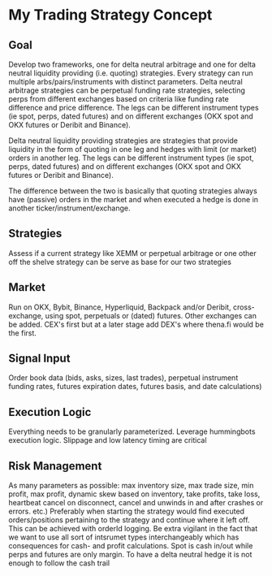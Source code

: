 # My Trading Strategy Concept

## Goal
Develop two frameworks, one for delta neutral arbitrage and one for delta neutral liquidity providing (i.e. quoting) strategies. Every strategy can run multiple arbs/pairs/instruments with distinct parameters.
Delta neutral arbitrage strategies can be perpetual funding rate strategies, selecting perps from different exchanges based on criteria like funding rate difference and price difference. The legs can be different instrument types (ie spot, perps, dated futures) and on different exchanges (OKX spot and OKX futures or Deribit and Binance).

Delta neutral liquidity providing strategies are strategies that provide liquidity in the form of quoting in one leg and hedges with limit  (or market) orders in another leg. The legs can be different instrument types (ie spot, perps, dated futures) and on different exchanges (OKX spot and OKX futures or Deribit and Binance).

The difference between the two is basically that quoting strategies always have (passive) orders in the market and when executed a hedge is done in another ticker/instrument/exchange.

## Strategies
Assess if a current strategy like XEMM or perpetual arbitrage or one other off the shelve strategy can be serve as base for our two strategies

## Market
Run on OKX, Bybit, Binance, Hyperliquid, Backpack and/or Deribit, cross-exchange, using spot, perpetuals or (dated) futures. Other exchanges can be added. CEX's first but at a later stage add DEX's where thena.fi would be the first.

## Signal Input
Order book data (bids, asks, sizes, last trades), perpetual instrument funding rates, futures expiration dates, futures basis, and date calculations)

## Execution Logic
Everything needs to be granularly parameterized. Leverage hummingbots execution logic. Slippage and low latency timing are critical

## Risk Management
As many parameters as possible: max inventory size, max trade size, min profit, max profit, dynamic skew based on inventory, take profits, take loss, heartbeat cancel on disconnect, cancel and unwinds in and after crashes or errors. etc.)
Preferably when starting the strategy would find executed orders/positions pertaining to the strategy and continue where it left off. This can be achieved with orderId logging.
Be extra vigilant in the fact that we want to use all sort of intsrumet types interchangeably which has consequences for cash- and profit calculations. Spot is cash in/out while perps and futures are only margin. To have a delta neutral hedge it is not enough to follow the cash trail

